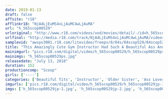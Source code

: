 ```yaml
---
date: 2019-01-13
draft: false
affsite: "r18"
afflinkr18: "NjA4LjEuMS4xLjAuMC4wLjAuMA"
url: "h_565scop00529"
urloriginal: "http://www.r18.com/videos/vod/movies/detail/-/id=h_565scop00529"
urlfinal: "http://media.r18.com/track/NjA4LjEuMS4xLjAuMC4wLjAuMA/videos/vod/movies/detail/-/id=h_565scop00529"
samplevid: "awspv3001.r18.com/litevideo/freepv/8/84s/84scop529/84scop529_dmb_w.mp4"
title: "This Amazingly Cute Gym Instructor Had Such A Beautiful Ass And She Had Her Guard Down And It Made Me Horny! When She Thrust Her Ass In My Direction And It Looked So Big And Soft, I Started Wondering, Is She Leading Me On? And The Gym Was Completely Empty, So I Had Her All To Myself! She Continued Coaching Me And Shaking Her Beautiful Ass Like She Was Tempting Me, And Finally, I Reached The Very Limits Of My Endurance!!"
mainimgurl: "pics.r18.com/digital/video/h_565scop00529/h_565scop00529ps.jpg"
mainimgs: "h_565scop00529ps.jpg"
releasedate: "July 13, 2018"
duration: 152
productioncomp: "Scoop"
girls: ['----']
categories: ['Beautiful Tits', 'Instructor', 'Older Sister', 'Ass Lover', 'Amateur', 'Hi-Def']
imgurls: ['pics.r18.com/digital/video/h_565scop00529/h_565scop00529jp-1.jpg', 'pics.r18.com/digital/video/h_565scop00529/h_565scop00529jp-2.jpg', 'pics.r18.com/digital/video/h_565scop00529/h_565scop00529jp-3.jpg', 'pics.r18.com/digital/video/h_565scop00529/h_565scop00529jp-4.jpg', 'pics.r18.com/digital/video/h_565scop00529/h_565scop00529jp-5.jpg', 'pics.r18.com/digital/video/h_565scop00529/h_565scop00529jp-6.jpg', 'pics.r18.com/digital/video/h_565scop00529/h_565scop00529jp-7.jpg', 'pics.r18.com/digital/video/h_565scop00529/h_565scop00529jp-8.jpg', 'pics.r18.com/digital/video/h_565scop00529/h_565scop00529jp-9.jpg', 'pics.r18.com/digital/video/h_565scop00529/h_565scop00529jp-10.jpg', 'pics.r18.com/digital/video/h_565scop00529/h_565scop00529jp-11.jpg', 'pics.r18.com/digital/video/h_565scop00529/h_565scop00529jp-12.jpg', 'pics.r18.com/digital/video/h_565scop00529/h_565scop00529jp-13.jpg', 'pics.r18.com/digital/video/h_565scop00529/h_565scop00529jp-14.jpg', 'pics.r18.com/digital/video/h_565scop00529/h_565scop00529jp-15.jpg', 'pics.r18.com/digital/video/h_565scop00529/h_565scop00529jp-16.jpg', 'pics.r18.com/digital/video/h_565scop00529/h_565scop00529jp-17.jpg', 'pics.r18.com/digital/video/h_565scop00529/h_565scop00529jp-18.jpg', 'pics.r18.com/digital/video/h_565scop00529/h_565scop00529jp-19.jpg', 'pics.r18.com/digital/video/h_565scop00529/h_565scop00529jp-20.jpg']
imgs: ['h_565scop00529jp-1.jpg', 'h_565scop00529jp-2.jpg', 'h_565scop00529jp-3.jpg', 'h_565scop00529jp-4.jpg', 'h_565scop00529jp-5.jpg', 'h_565scop00529jp-6.jpg', 'h_565scop00529jp-7.jpg', 'h_565scop00529jp-8.jpg', 'h_565scop00529jp-9.jpg', 'h_565scop00529jp-10.jpg', 'h_565scop00529jp-11.jpg', 'h_565scop00529jp-12.jpg', 'h_565scop00529jp-13.jpg', 'h_565scop00529jp-14.jpg', 'h_565scop00529jp-15.jpg', 'h_565scop00529jp-16.jpg', 'h_565scop00529jp-17.jpg', 'h_565scop00529jp-18.jpg', 'h_565scop00529jp-19.jpg', 'h_565scop00529jp-20.jpg']
---
```

